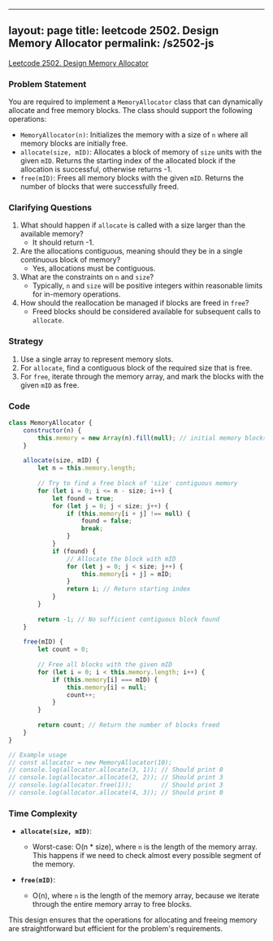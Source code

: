 
---
layout: page
title: leetcode 2502. Design Memory Allocator
permalink: /s2502-js
---
[Leetcode 2502. Design Memory Allocator](https://algoadvance.github.io/algoadvance/l2502)
### Problem Statement
You are required to implement a `MemoryAllocator` class that can dynamically allocate and free memory blocks. The class should support the following operations:

- `MemoryAllocator(n)`: Initializes the memory with a size of `n` where all memory blocks are initially free.
- `allocate(size, mID)`: Allocates a block of memory of `size` units with the given `mID`. Returns the starting index of the allocated block if the allocation is successful, otherwise returns -1.
- `free(mID)`: Frees all memory blocks with the given `mID`. Returns the number of blocks that were successfully freed.

### Clarifying Questions
1. What should happen if `allocate` is called with a size larger than the available memory?
   - It should return -1.
2. Are the allocations contiguous, meaning should they be in a single continuous block of memory?
   - Yes, allocations must be contiguous.
3. What are the constraints on `n` and `size`?
   - Typically, `n` and `size` will be positive integers within reasonable limits for in-memory operations.
4. How should the reallocation be managed if blocks are freed in `free`?
   - Freed blocks should be considered available for subsequent calls to `allocate`.

### Strategy
1. Use a single array to represent memory slots.
2. For `allocate`, find a contiguous block of the required size that is free.
3. For `free`, iterate through the memory array, and mark the blocks with the given `mID` as free.

### Code

```javascript
class MemoryAllocator {
    constructor(n) {
        this.memory = new Array(n).fill(null); // initial memory blocks are free
    }
    
    allocate(size, mID) {
        let n = this.memory.length;
        
        // Try to find a free block of 'size' contiguous memory
        for (let i = 0; i <= n - size; i++) {
            let found = true;
            for (let j = 0; j < size; j++) {
                if (this.memory[i + j] !== null) {
                    found = false;
                    break;
                }
            }
            if (found) {
                // Allocate the block with mID
                for (let j = 0; j < size; j++) {
                    this.memory[i + j] = mID;
                }
                return i; // Return starting index
            }
        }
        
        return -1; // No sufficient contiguous block found
    }
    
    free(mID) {
        let count = 0;
        
        // Free all blocks with the given mID
        for (let i = 0; i < this.memory.length; i++) {
            if (this.memory[i] === mID) {
                this.memory[i] = null;
                count++;
            }
        }
        
        return count; // Return the number of blocks freed
    }
}

// Example usage
// const allocator = new MemoryAllocator(10);
// console.log(allocator.allocate(3, 1)); // Should print 0
// console.log(allocator.allocate(2, 2)); // Should print 3
// console.log(allocator.free(1));        // Should print 3
// console.log(allocator.allocate(4, 3)); // Should print 0
```

### Time Complexity
- **`allocate(size, mID)`**:
  - Worst-case: O(n * size), where `n` is the length of the memory array. This happens if we need to check almost every possible segment of the memory.
  
- **`free(mID)`**:
  - O(n), where `n` is the length of the memory array, because we iterate through the entire memory array to free blocks.

This design ensures that the operations for allocating and freeing memory are straightforward but efficient for the problem's requirements.